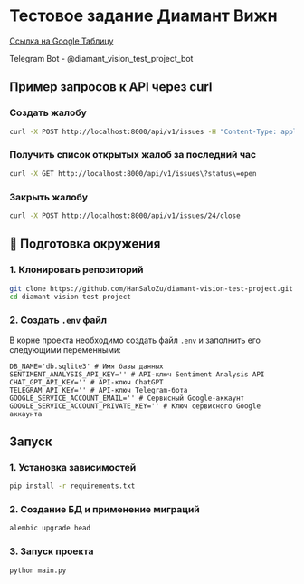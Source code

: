 # Тестовое задание Диамант Вижн

[Ссылка на Google Таблицу](https://docs.google.com/spreadsheets/d/1CxmOZHa_8KmLdo3QgQKQjYEX2F3-1BUZVqSk9ur-cW0/edit?gid=0#gid=0)

Telegram Bot - @diamant_vision_test_project_bot

## Пример запросов к API через curl

### Создать жалобу

```bash
curl -X POST http://localhost:8000/api/v1/issues -H "Content-Type: application/json" -d '{"text": "I cant use my headphones"}'
```

### Получить список открытых жалоб за последний час
```bash
curl -X GET http://localhost:8000/api/v1/issues\?status\=open
```

### Закрыть жалобу
```bash
curl -X POST http://localhost:8000/api/v1/issues/24/close
```

## 📁 Подготовка окружения

### 1. Клонировать репозиторий
```bash
git clone https://github.com/HanSaloZu/diamant-vision-test-project.git
cd diamant-vision-test-project
```

### 2. Создать `.env` файл

В корне проекта необходимо создать файл `.env` и заполнить его следующими переменными:

```env
DB_NAME='db.sqlite3' # Имя базы данных
SENTIMENT_ANALYSIS_API_KEY='' # API-ключ Sentiment Analysis API
CHAT_GPT_API_KEY='' # API-ключ ChatGPT
TELEGRAM_API_KEY='' # API-ключ Telegram-бота
GOOGLE_SERVICE_ACCOUNT_EMAIL='' # Сервисный Google-аккаунт
GOOGLE_SERVICE_ACCOUNT_PRIVATE_KEY='' # Ключ сервисного Google аккаунта
```

## Запуск

### 1. Установка зависимостей
```bash
pip install -r requirements.txt
```

### 2. Создание БД и применение миграций
```bash
alembic upgrade head
```

### 3. Запуск проекта
```bash
python main.py
```
